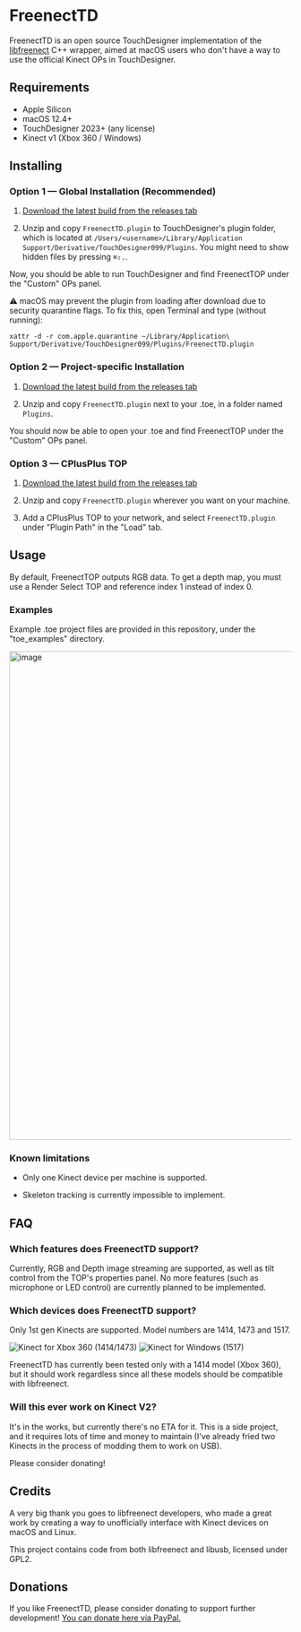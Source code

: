 # FreenectTD
FreenectTD is an open source TouchDesigner implementation of the [libfreenect](https://github.com/OpenKinect/libfreenect) C++ wrapper, aimed at macOS users who don't have a way to use the official Kinect OPs in TouchDesigner.

## Requirements
* Apple Silicon
* macOS 12.4+
* TouchDesigner 2023+ (any license)
* Kinect v1 (Xbox 360 / Windows)

## Installing

### Option 1 — Global Installation (Recommended)

1. [Download the latest build from the releases tab](https://github.com/stosumarte/FreenectTD/releases/latest) 

2. Unzip and copy `FreenectTD.plugin` to TouchDesigner's plugin folder, which is located at `/Users/<username>/Library/Application Support/Derivative/TouchDesigner099/Plugins`. You might need to show hidden files by pressing `⌘⇧.`.

Now, you should be able to run TouchDesigner and find FreenectTOP under the "Custom" OPs panel.

⚠️ macOS may prevent the plugin from loading after download due to security quarantine flags. To fix this, open Terminal and type (without running):

`xattr -d -r com.apple.quarantine ~/Library/Application\ Support/Derivative/TouchDesigner099/Plugins/FreenectTD.plugin`

### Option 2 — Project-specific Installation

1. [Download the latest build from the releases tab](https://github.com/stosumarte/FreenectTD/releases/latest) 

2. Unzip and copy `FreenectTD.plugin` next to your .toe, in a folder named `Plugins`.

You should now be able to open your .toe and find FreenectTOP under the "Custom" OPs panel.

### Option 3 — CPlusPlus TOP

1. [Download the latest build from the releases tab](https://github.com/stosumarte/FreenectTD/releases/latest) 

2. Unzip and copy `FreenectTD.plugin` wherever you want on your machine.

3. Add a CPlusPlus TOP to your network, and select `FreenectTD.plugin` under "Plugin Path" in the "Load" tab.

## Usage
By default, FreenectTOP outputs RGB data. To get a depth map, you must use a Render Select TOP and reference index 1 instead of index 0.

### Examples
Example .toe project files are provided in this repository, under the "toe_examples" directory.

<img width="872" alt="image" src="https://github.com/user-attachments/assets/f23b02f7-640a-4a77-b22b-a8668c5dd161" />

### Known limitations

* Only one Kinect device per machine is supported.

* Skeleton tracking is currently impossible to implement.

## FAQ
### Which features does FreenectTD support?
Currently, RGB and Depth image streaming are supported, as well as tilt control from the TOP's properties panel. No more features (such as microphone or LED control) are currently planned to be implemented.

### Which devices does FreenectTD support?
Only 1st gen Kinects are supported. Model numbers are 1414, 1473 and 1517.

![Kinect for Xbox 360 (1414/1473)](https://github.com/user-attachments/assets/b2e3090d-9e72-45d2-9e9c-8439cfc2b3a8)
![Kinect for Windows (1517)](https://github.com/user-attachments/assets/cb58beb9-3e5e-49be-8a4a-f5074fd8f723)

FreenectTD has currently been tested only with a 1414 model (Xbox 360), but it should work regardless since all these models should be compatible with libfreenect.


### Will this ever work on Kinect V2?
It's in the works, but currently there's no ETA for it.
This is a side project, and it requires lots of time and money to maintain (I've already fried two Kinects in the process of modding them to work on USB).

Please consider donating!

## Credits
A very big thank you goes to libfreenect developers, who made a great work by creating a way to unofficially interface with Kinect devices on macOS and Linux.

This project contains code from both libfreenect and libusb, licensed under GPL2.

## Donations
If you like FreenectTD, please consider donating to support further development!
[You can donate here via PayPal.](https://www.paypal.com/donate/?hosted_button_id=PZXS4BCQJ9QMQ "You can donate here via PayPal.")
